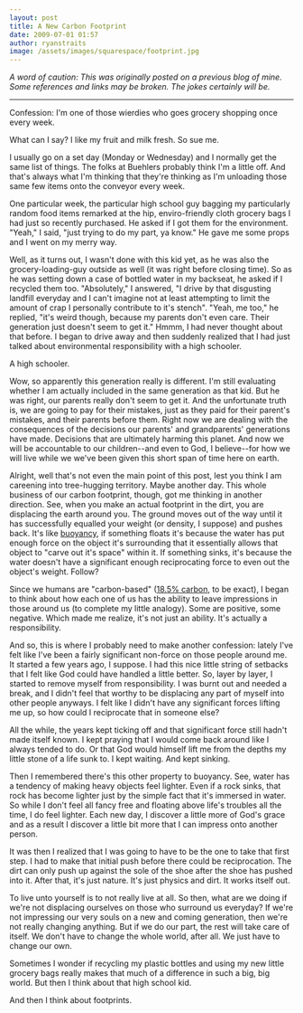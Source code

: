 ```yaml
---
layout: post
title: A New Carbon Footprint
date: 2009-07-01 01:57
author: ryanstraits
image: /assets/images/squarespace/footprint.jpg
---
```

*A word of caution: This was originally posted on a previous blog of mine. Some references and links may be broken. The jokes certainly will be.*

---


Confession: I'm one of those wierdies who goes grocery shopping once every week.

What can I say? I like my fruit and milk fresh. So sue me.

I usually go on a set day (Monday or Wednesday) and I normally get the same list of things. The folks at Buehlers probably think I'm a little off. And that's always what I'm thinking that they're thinking as I'm unloading those same few items onto the conveyor every week.

One particular week, the particular high school guy bagging my particularly random food items remarked at the hip, enviro-friendly cloth grocery bags I had just so recently purchased. He asked if I got them for the environment. "Yeah," I said, "just trying to do my part, ya know." He gave me some props and I went on my merry way.

Well, as it turns out, I wasn't done with this kid yet, as he was also the grocery-loading-guy outside as well (it was right before closing time). So as he was setting down a case of bottled water in my backseat, he asked if I recycled them too. "Absolutely," I answered, "I drive by that disgusting landfill everyday and I can't imagine not at least attempting to limit the amount of crap I personally contribute to it's stench". "Yeah, me too," he replied, "it's weird though, because my parents don't even care. Their generation just doesn't seem to get it." Hmmm, I had never thought about that before. I began to drive away and then suddenly realized that I had just talked about environmental responsibility with a high schooler.

A high schooler.

Wow, so apparently this generation really is different. I'm still evaluating whether I am actually included in the same generation as that kid. But he was right, our parents really don't seem to get it. And the unfortunate truth is, we are going to pay for their mistakes, just as they paid for their parent's mistakes, and their parents before them. Right now we are dealing with the consequences of the decisions our parents' and grandparents' generations have made. Decisions that are ultimately harming this planet. And now we will be accountable to our children--and even to God, I believe--for how we will live while we we've been given this short span of time here on earth.

Alright, well that's not even the main point of this post, lest you think I am careening into tree-hugging territory. Maybe another day. This whole business of our carbon footprint, though, got me thinking in another direction. See, when you make an actual footprint in the dirt, you are displacing the earth around you. The ground moves out of the way until it has successfully equalled your weight (or density, I suppose) and pushes back. It's like <a href="http://en.wikipedia.org/wiki/Buoyancy">buoyancy</a>, if something floats it's because the water has put enough force on the object it's surrounding that it essentially allows that object to "carve out it's space" within it. If something sinks, it's because the water doesn't have a significant enough reciprocating force to even out the object's weight. Follow?

Since we humans are "carbon-based" (<a href="http://wiki.answers.com/Q/What_percent_of_human_body_is_carbon_based">18.5% carbon</a>, to be exact), I began to think about how each one of us has the ability to leave impressions in those around us (to complete my little analogy). Some are positive, some negative. Which made me realize, it's not just an ability. It's actually a responsibility.

And so, this is where I probably need to make another confession: lately I've felt like I've been a fairly significant non-force on those people around me. It started a few years ago, I suppose. I had this nice little string of setbacks that I felt like God could have handled a little better. So, layer by layer, I started to remove myself from responsibility. I was burnt out and needed a break, and I didn't feel that worthy to be displacing any part of myself into other people anyways. I felt like I didn't have any significant forces lifting me up, so how could I reciprocate that in someone else?

All the while, the years kept ticking off and that significant force still hadn't made itself known. I kept praying that I would come back around like I always tended to do. Or that God would himself lift me from the depths my little stone of a life sunk to. I kept waiting. And kept sinking.

Then I remembered there's this other property to buoyancy. See, water has a tendency of making heavy objects feel lighter. Even if a rock sinks, that rock has become lighter just by the simple fact that it's immersed in water. So while I don't feel all fancy free and floating above life's troubles all the time, I do feel lighter. Each new day, I discover a little more of God's grace and as a result I discover a little bit more that I can impress onto another person.

It was then I realized that I was going to have to be the one to take that first step. I had to make that initial push before there could be reciprocation. The dirt can only push up against the sole of the shoe after the shoe has pushed into it. After that, it's just nature. It's just physics and dirt. It works itself out.

To live unto yourself is to not really live at all. So then, what are we doing if we're not displacing ourselves on those who surround us everyday? If we're not impressing our very souls on a new and coming generation, then we're not really changing anything. But if we do our part, the rest will take care of itself. We don't have to change the whole world, after all. We just have to change our own.

Sometimes I wonder if recycling my plastic bottles and using my new little grocery bags really makes that much of a difference in such a big, big world. But then I think about that high school kid.

And then I think about footprints.

